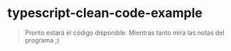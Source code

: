 # typescript-clean-code-example


> Pronto estará el código disponible. Mientras tanto mira las notas del programa ;)
